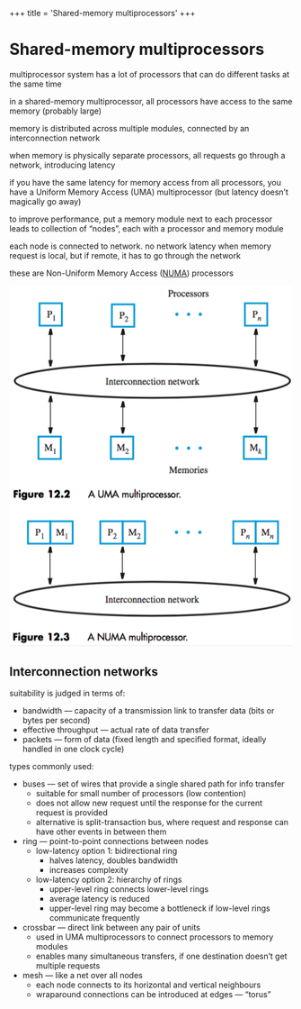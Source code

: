 +++
title = 'Shared-memory multiprocessors'
+++
# Shared-memory multiprocessors
multiprocessor system has a lot of processors that can do different tasks at the same time

in a shared-memory multiprocessor, all processors have access to the same memory (probably large)

memory is distributed across multiple modules, connected by an interconnection network

when memory is physically separate processors, all requests go through a network, introducing latency

if you have the same latency for memory access from all processors, you have a Uniform Memory Access (UMA) multiprocessor (but latency doesn’t magically go away)

to improve performance, put a memory module next to each processor
leads to collection of “nodes”, each with a processor and memory module

each node is connected to network. no network latency when memory request is local, but if remote, it has to go through the network

these are Non-Uniform Memory Access ([NUMA](https://youtu.be/jRx5PrAlUdY?t=1m39s)) processors

![screenshot.png](screenshot-25.png)

## Interconnection networks
suitability is judged in terms of:

- bandwidth — capacity of a transmission link to transfer data (bits or bytes per second)
- effective throughput — actual rate of data transfer
- packets — form of data (fixed length and specified format, ideally handled in one clock cycle)

types commonly used:

- buses — set of wires that provide a single shared path for info transfer
    - suitable for small number of processors (low contention)
    - does not allow new request until the response for the current request is provided
    - alternative is split-transaction bus, where request and response can have other events in between them
- ring — point-to-point connections between nodes
    - low-latency option 1: bidirectional ring
        - halves latency, doubles bandwidth
        - increases complexity
    - low-latency option 2: hierarchy of rings
        - upper-level ring connects lower-level rings
        - average latency is reduced
        - upper-level ring may become a bottleneck if low-level rings communicate frequently
- crossbar — direct link between any pair of units
    - used in UMA multiprocessors to connect processors to memory modules
    - enables many simultaneous transfers, if one destination doesn’t get multiple requests
- mesh — like a net over all nodes
    - each node connects to its horizontal and vertical neighbours
    - wraparound connections can be introduced at edges — “torus”
